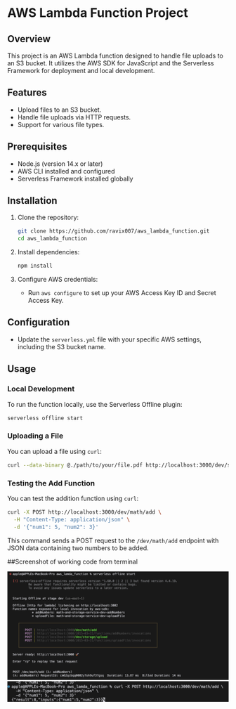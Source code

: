 # AWS Lambda Function Project

## Overview

This project is an AWS Lambda function designed to handle file uploads to an S3 bucket. It utilizes the AWS SDK for JavaScript and the Serverless Framework for deployment and local development.

## Features

- Upload files to an S3 bucket.
- Handle file uploads via HTTP requests.
- Support for various file types.

## Prerequisites

- Node.js (version 14.x or later)
- AWS CLI installed and configured
- Serverless Framework installed globally

## Installation

1. Clone the repository:

   ```bash
   git clone https://github.com/ravix007/aws_lambda_function.git
   cd aws_lambda_function
   ```

2. Install dependencies:

   ```bash
   npm install
   ```

3. Configure AWS credentials:
   - Run `aws configure` to set up your AWS Access Key ID and Secret Access Key.

## Configuration

- Update the `serverless.yml` file with your specific AWS settings, including the S3 bucket name.

## Usage

### Local Development

To run the function locally, use the Serverless Offline plugin:

```bash
serverless offline start
```

### Uploading a File

You can upload a file using `curl`:

```bash
curl --data-binary @./path/to/your/file.pdf http://localhost:3000/dev/storage/upload
```

### Testing the Add Function

You can test the addition function using `curl`:

```bash
curl -X POST http://localhost:3000/dev/math/add \
  -H "Content-Type: application/json" \
  -d '{"num1": 5, "num2": 3}'
```

This command sends a POST request to the `/dev/math/add` endpoint with JSON data containing two numbers to be added.

##Screenshot of working code from terminal

![alt text](image.png)
![alt text](image-1.png)
